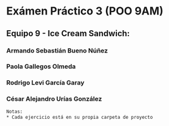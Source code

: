# Exámen Práctico 3 (POO 9AM)
## Equipo 9 - Ice Cream Sandwich:
### Armando Sebastián Bueno Núñez
### Paola Gallegos Olmeda
### Rodrigo Levi García Garay
### César Alejandro Urías González

```sh
Notas:
* Cada ejercicio está en su propia carpeta de proyecto
```
